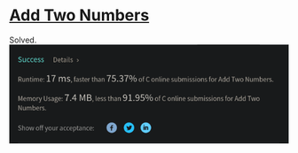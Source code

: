 # [Add Two Numbers](https://leetcode.com/problems/add-two-numbers/)
Solved.\
![](https://github.com/elliot-mb/leetcodes/blob/main/2/Screenshot%20from%202022-08-07%2020-46-08.png)
